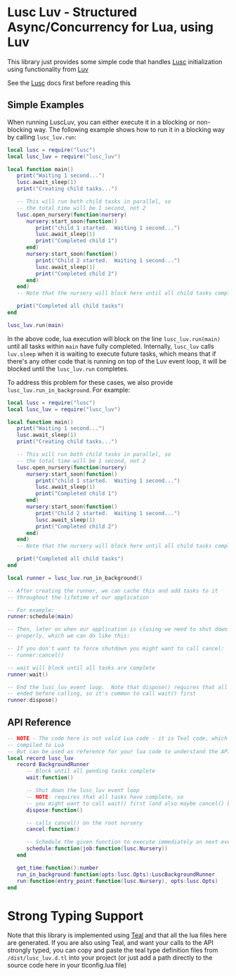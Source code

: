 
# Lusc Luv - Structured Async/Concurrency for Lua, using Luv

This library just provides some simple code that handles [Lusc](https://github.com/svermeulen/lusc) initialization using functionality from [Luv](https://github.com/luvit/luv)

See the [Lusc](https://github.com/svermeulen/lusc) docs first before reading this

Simple Examples
---

When running LuscLuv, you can either execute it in a blocking or non-blocking way.  The following example shows how to run it in a blocking way by calling `lusc_luv.run`:

```lua
local lusc = require("lusc")
local lusc_luv = require("lusc_luv")

local function main()
   print("Waiting 1 second...")
   lusc.await_sleep(1)
   print("Creating child tasks...")

   -- This will run both child tasks in parallel, so
   -- the total time will be 1 second, not 2
   lusc.open_nursery(function(nursery)
      nursery:start_soon(function()
         print("child 1 started.  Waiting 1 second...")
         lusc.await_sleep(1)
         print("Completed child 1")
      end)
      nursery:start_soon(function()
         print("Child 2 started.  Waiting 1 second...")
         lusc.await_sleep(1)
         print("Completed child 2")
      end)
   end)
   -- Note that the nursery will block here until all child tasks complete

   print("Completed all child tasks")
end

lusc_luv.run(main)
```

In the above code, lua execution will block on the line `lusc_luv.run(main)` until all tasks within `main` have fully completed.  Internally, `lusc_luv` calls `luv.sleep` when it is waiting to execute future tasks, which means that if there's any other code that is running on top of the Luv event loop, it will be blocked until the `lusc_luv.run` completes.

To address this problem for these cases, we also provide `lusc_luv.run_in_background`.  For example:

```lua
local lusc = require("lusc")
local lusc_luv = require("lusc_luv")

local function main()
   print("Waiting 1 second...")
   lusc.await_sleep(1)
   print("Creating child tasks...")

   -- This will run both child tasks in parallel, so
   -- the total time will be 1 second, not 2
   lusc.open_nursery(function(nursery)
      nursery:start_soon(function()
         print("child 1 started.  Waiting 1 second...")
         lusc.await_sleep(1)
         print("Completed child 1")
      end)
      nursery:start_soon(function()
         print("Child 2 started.  Waiting 1 second...")
         lusc.await_sleep(1)
         print("Completed child 2")
      end)
   end)
   -- Note that the nursery will block here until all child tasks complete

   print("Completed all child tasks")
end

local runner = lusc_luv.run_in_background()

-- After creating the runner, we can cache this and add tasks to it
-- throughout the lifetime of our application

-- For example:
runner:schedule(main)

-- Then, later on when our application is closing we need to shut down
-- properly, which we can do like this:

-- If you don't want to force shutdown you might want to call cancel:
-- runner:cancel()

-- wait will block until all tasks are complete
runner:wait()

-- End the lusc_luv event loop.  Note that dispose() requires that all tasks have
-- ended before calling, so it's common to call wait() first
runner:dispose()
```

API Reference
---

```lua
-- NOTE - The code here is not valid Lua code - it is Teal code, which gets
-- compiled to Lua
-- But can be used as reference for your lua code to understand the API and the methods/types
local record lusc_luv
   record BackgroundRunner
      -- Block until all pending tasks complete
      wait:function()

      -- Shut down the lusc_luv event loop
      -- NOTE: requires that all tasks have complete, so
      -- you might want to call wait() first (and also maybe cancel() before that)
      dispose:function()

      -- calls cancel() on the root nursery
      cancel:function()

      -- Schedule the given function to execute immediately on next event loop iteration
      schedule:function(job:function(lusc.Nursery))
   end

   get_time:function():number
   run_in_background:function(opts:lusc.Opts):LuscBackgroundRunner
   run:function(entry_point:function(lusc.Nursery), opts:lusc.Opts)
end
```

# Strong Typing Support

Note that this library is implemented using [Teal](https://github.com/teal-language/tl) and that all the lua files here are generated.  If you are also using Teal, and want your calls to the API strongly typed, you can copy and paste the teal type definition files from `/dist/lusc_luv.d.tl` into your project (or just add a path directly to the source code here in your tlconfig.lua file)

